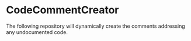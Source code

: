 # CodeCommentCreator
The following repository will dynamically create the comments addressing any undocumented code.
